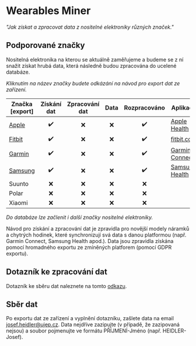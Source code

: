 # Wearables Miner
*"Jak získat a zpracovat data z nositelné elektroniky různých značek."*

## Podporované značky
Nositelná elektronika na kterou se aktuálně zaměřujeme a budeme se z ní snažit získat hrubá data, která následně budou zpracována do ucelené databáze.

*Kliknutím na název značky budete odkázání na návod pro export dat ze zařízení.*

|Značka [export]|Získání dat|Zpracování dat|Data|Rozpracováno|Aplikace|
|---|:---:|:---:|:---:|:---:|---|
|[Apple](https://github.com/heidler/wearables-miner/wiki/Apple)|:heavy_check_mark:|:x:|:x:|:heavy_check_mark:|[Apple Health](https://www.apple.com/ios/health/)|
|[Fitbit](https://github.com/heidler/wearables-miner/wiki/Fitbit)|:heavy_check_mark:|:x:|:x:|:heavy_check_mark:|[fitbit.com](https://www.fitbit.com/)|
|[Garmin](https://github.com/heidler/wearables-miner/wiki/Garmin)|:heavy_check_mark:|:x:|:x:|:heavy_check_mark:|[Garmin Connect](https://connect.garmin.com/)|
|[Samsung](https://github.com/heidler/wearables-miner/wiki/Samsung)|:heavy_check_mark:|:x:|:x:|:heavy_check_mark:|[Samsung Health](https://www.samsung.com/global/galaxy/apps/samsung-health/)|
|Suunto|:x:|:x:|:x:|:x:||
|Polar|:x:|:x:|:x:|:x:||
|Xiaomi|:x:|:x:|:x:|:x:||

*Do databáze lze začlenit i další značky nositelné elektroniky.*

Návod pro získání a zpracování dat je zpravidla pro novější modely náramků a chytrých hodinek, které synchronizují svá data s danou platformou (např. Garmin Connect, Samsung Health apod.). Data jsou zpravidla získána pomocí hromadného exportu ze zmíněných platforem (pomocí GDPR exportu).

## Dotazník ke zpracování dat
Dotazník ke sběru dat naleznete na tomto [odkazu](https://forms.gle/5CiBra3tn6dEkCWK6).

## Sběr dat
Po exportu dat ze zařízení a vyplnění dotazníku, zašlete data na email [josef.heidler@ujep.cz](mailto:josef.heidler@ujep.cz). Data nejdříve zazipujte (v případě, že zazipovaná nejsou) a soubor pojmenujte ve formátu PŘÍJMENÍ-Jméno (např. HEIDLER-Josef).
